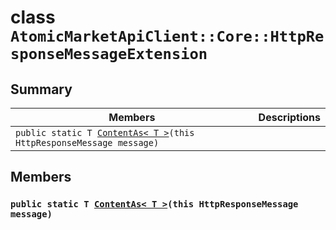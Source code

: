 # class `AtomicMarketApiClient::Core::HttpResponseMessageExtension` 

## Summary

 Members                        | Descriptions                                
--------------------------------|---------------------------------------------
`public static T `[`ContentAs< T >`](#class_atomic_market_api_client_1_1_core_1_1_http_response_message_extension_1a57e7725a539507500b95dec7bed70785)`(this HttpResponseMessage message)` | 

## Members

### `public static T `[`ContentAs< T >`](#class_atomic_market_api_client_1_1_core_1_1_http_response_message_extension_1a57e7725a539507500b95dec7bed70785)`(this HttpResponseMessage message)` 

